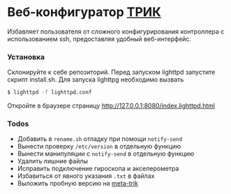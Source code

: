 # Веб-конфигуратор [ТРИК](https://github.com/trikset)

Избавляет пользователя от сложного конфигурирования контроллера с использованием ssh, предоставляя удобный веб-интерфейс.

### Установка

Склонируйте к себе репозиторий.
Перед запуском lighttpd запустите скрипт install.sh.
Для запуска lighttpg необходимо вызвать 
```sh
$ lighttpd -f lighttpd.conf
```
Откройте в браузере страницу  http://127.0.0.1:8080/index.lighttpd.html

### Todos
- Добавить в `rename.sh` отладку при помощи `notify-send`
- Вынести проверку `/etc/version` в отдельную функцию
- Вынести манипуляции с `notify-send` в отдельную функцию
- Удалить лишние файлы
- Исправить подключение гироскопа и акселерометра
- Избавиться от явного указания `.txt` в файлах
- Выложить пробную версию на [meta-trik](https://github.com/trikset/meta-trik)
